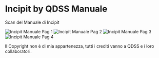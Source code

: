 # Incipit by QDSS Manuale
Scan del Manuale di Incipit

![Incipit Manuale Pag 1](https://user-images.githubusercontent.com/64761832/204029571-e1362eef-fb24-40dd-8499-ac6aa4055181.jpg)
![Incipit Manuale Pag 2](https://user-images.githubusercontent.com/64761832/204029582-ac3ee587-c1aa-4255-aaf1-72f4e877736b.jpg)
![Incipit Manuale Pag 3](https://user-images.githubusercontent.com/64761832/204029596-ff29ebd4-3d33-49b5-9e8b-da628039cbca.jpg)
![Incipit Manuale Pag 4](https://user-images.githubusercontent.com/64761832/204029605-806dc182-0d3a-40c9-8fd1-aee262436bf5.jpg)

Il Copyright non è di mia appartenezza, tutti i crediti vanno a QDSS e i loro collaboratori.
